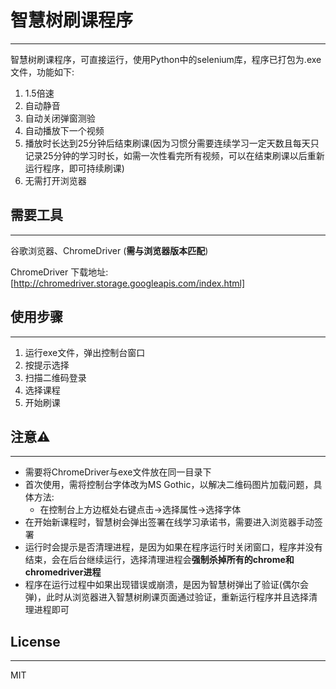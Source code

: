 # 智慧树刷课程序

---

智慧树刷课程序，可直接运行，使用Python中的selenium库，程序已打包为.exe文件，功能如下:
1. 1.5倍速
2. 自动静音
3. 自动关闭弹窗测验
4. 自动播放下一个视频
5. 播放时长达到25分钟后结束刷课(因为习惯分需要连续学习一定天数且每天只记录25分钟的学习时长，如需一次性看完所有视频，可以在结束刷课以后重新运行程序，即可持续刷课)
6. 无需打开浏览器

## 需要工具

---

谷歌浏览器、ChromeDriver (**需与浏览器版本匹配**)

ChromeDriver 下载地址:[http://chromedriver.storage.googleapis.com/index.html]

## 使用步骤

---

1. 运行exe文件，弹出控制台窗口
2. 按提示选择
3. 扫描二维码登录
4. 选择课程
5. 开始刷课

## 注意⚠️

---

- 需要将ChromeDriver与exe文件放在同一目录下
- 首次使用，需将控制台字体改为MS Gothic，以解决二维码图片加载问题，具体方法:
    - 在控制台上方边框处右键点击->选择属性->选择字体
- 在开始新课程时，智慧树会弹出签署在线学习承诺书，需要进入浏览器手动签署
- 运行时会提示是否清理进程，是因为如果在程序运行时关闭窗口，程序并没有结束，会在后台继续运行，选择清理进程会**强制杀掉所有的chrome和chromedriver进程**
- 程序在运行过程中如果出现错误或崩溃，是因为智慧树弹出了验证(偶尔会弹)，此时从浏览器进入智慧树刷课页面通过验证，重新运行程序并且选择清理进程即可

## License

---

MIT

